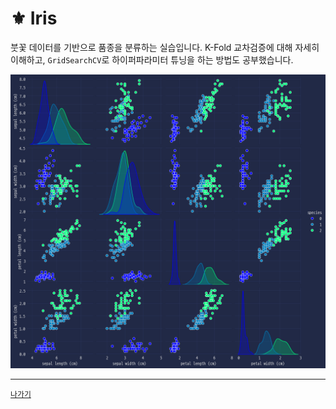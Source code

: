 # ⚜ Iris

붓꽃 데이터를 기반으로 품종을 분류하는 실습입니다. K-Fold 교차검증에 대해 자세히 이해하고, `GridSearchCV`로 하이퍼파라미터 튜닝을 하는 방법도 공부했습니다. 

![](/resources/iris.png)

---
[`나가기`](../)